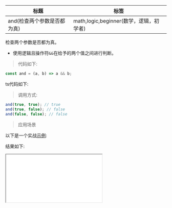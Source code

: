| 标题                        | 标签                                    |
| --------------------------- | --------------------------------------- |
| and(检查两个参数是否都为真) | math,logic,beginner(数学，逻辑，初学者) |

检查两个参数是否都为真。

- 使用逻辑且操作符`&&`在给予的两个值之间进行判断。

> 代码如下:

```js
const and = (a, b) => a && b;
```

ts代码如下:

<div class="code-editor" data-url="codes/javascript/ts/and.ts" data-language="typescript"></div>

> 调用方式:

```js
and(true, true); // true
and(true, false); // false
and(false, false); // false
```

> 应用场景

以下是一个实战<a href="codes/javascript/html/and.html" target="_blank" rel="noopener noreferrer">示例</a>:

<div class="code-editor" data-url="codes/javascript/html/and.html" data-language="html"></div>

结果如下:

<iframe src="codes/javascript/html/and.html"></iframe>
